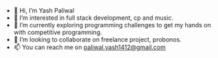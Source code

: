 - 👋 Hi, I’m Yash Paliwal
- 👀 I’m interested in full stack development, cp and music.
- 🌱 I’m currently exploring programming challenges to get my hands on with competitive programming.
- 💞️ I’m looking to collaborate on freelance project, probonos.
- 📫 You can reach me on paliwal.yash1412@gmail.com

<!---
yashhasgit/yashhasgit is a ✨ special ✨ repository because its `README.md` (this file) appears on your GitHub profile.
You can click the Preview link to take a look at your changes.
--->
